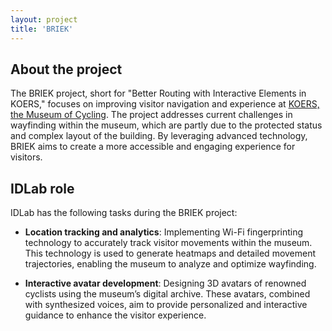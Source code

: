 ```yaml
---
layout: project
title: 'BRIEK'
---
```


## About the project
The BRIEK project, short for "Better Routing with Interactive Elements in KOERS," focuses on improving visitor navigation and experience at [KOERS, the Museum of Cycling](https://koersmuseum.be/nl). The project addresses current challenges in wayfinding within the museum, which are partly due to the protected status and complex layout of the building. By leveraging advanced technology, BRIEK aims to create a more accessible and engaging experience for visitors.

## IDLab role
IDLab has the following tasks during the BRIEK project:

- **Location tracking and analytics**: Implementing Wi-Fi fingerprinting technology to accurately track visitor movements within the museum. This technology is used to generate heatmaps and detailed movement trajectories, enabling the museum to analyze and optimize wayfinding.

- **Interactive avatar development**: Designing 3D avatars of renowned cyclists using the museum’s digital archive. These avatars, combined with synthesized voices, aim to provide personalized and interactive guidance to enhance the visitor experience.
